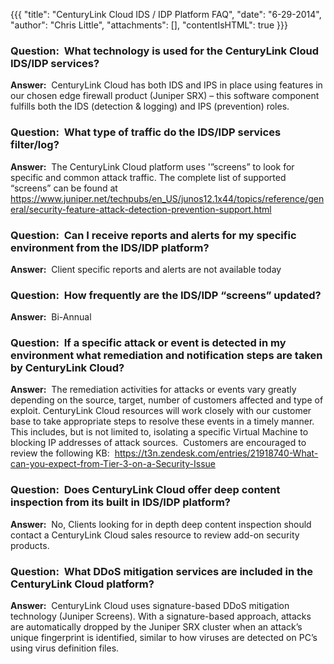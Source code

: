 {{{
  "title": "CenturyLink Cloud IDS / IDP Platform FAQ",
  "date": "6-29-2014",
  "author": "Chris Little",
  "attachments": [],
  "contentIsHTML": true
}}}

<h3><strong>Question:</strong>&nbsp; What technology is used for the CenturyLink Cloud IDS/IDP services?</h3>
<p><strong>Answer:</strong>&nbsp; CenturyLink Cloud&nbsp;has both IDS and IPS in place using features in our chosen edge firewall product (Juniper SRX) – this software component fulfills both the IDS (detection &amp; logging) and IPS (prevention) roles.</p>
<h3><strong>Question:</strong>&nbsp; What type of traffic do the IDS/IDP services filter/log?</h3>
<p><strong>Answer:</strong>&nbsp; The CenturyLink Cloud&nbsp;platform uses '”screens” to look for specific and common attack traffic. The complete list of supported “screens” can be found at <a href="https://www.juniper.net/techpubs/en_US/junos12.1x44/topics/reference/general/security-feature-attack-detection-prevention-support.html">https://www.juniper.net/techpubs/en_US/junos12.1x44/topics/reference/general/security-feature-attack-detection-prevention-support.html</a></p>
<h3><strong>Question:</strong>&nbsp; Can I receive reports and alerts for my specific environment from the IDS/IDP platform?</h3>
<p><strong>Answer:</strong>&nbsp; Client specific reports and alerts are not available today</p>
<h3><strong>Question:</strong>&nbsp; How frequently are the IDS/IDP “screens” updated?</h3>
<p><strong>Answer:</strong>&nbsp; Bi-Annual</p>
<h3><strong>Question:</strong>&nbsp; If a specific attack or event is detected in my environment what remediation and notification steps are taken by CenturyLink Cloud?&nbsp;</h3>
<p><strong>Answer:</strong>&nbsp; The remediation activities for attacks or events vary greatly depending on the source, target, number of customers affected&nbsp;and type of exploit. CenturyLink Cloud resources will work closely with our customer
  base to take appropriate steps to resolve these events in a timely manner. This includes, but is not limited to, isolating a specific Virtual Machine to blocking IP addresses of attack sources.  &nbsp;Customers are encouraged to review the
  following KB: &nbsp;<a href="https://t3n.zendesk.com/entries/21918740-What-can-you-expect-from-Tier-3-on-a-Security-Issue" target="_blank">https://t3n.zendesk.com/entries/21918740-What-can-you-expect-from-Tier-3-on-a-Security-Issue</a>
</p>
<h3><strong>Question:</strong>&nbsp; Does CenturyLink Cloud offer deep content inspection from its built in IDS/IDP platform?</h3>
<p><strong>Answer:</strong>&nbsp; No, Clients looking for in depth deep content inspection should contact a CenturyLink Cloud&nbsp;sales resource to review add-on security products.</p>
<h3>Question: &nbsp;What DDoS mitigation services are included in the CenturyLink Cloud&nbsp;platform?</h3>
<p><strong>Answer:</strong>&nbsp; CenturyLink Cloud&nbsp;uses signature-based DDoS mitigation technology (Juniper Screens). With a signature-based approach, attacks are automatically dropped by the Juniper SRX cluster when an attack’s unique fingerprint
  is identified, similar to how viruses are detected on PC’s using virus definition files.</p>
